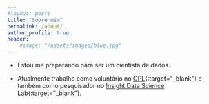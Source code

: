 ```yaml
---
#layout: posts
title: "Sobre mim"
permalink: /about/
author_profile: true
header:
    #image: "/assets/images/blue.jpg"
---
```


* Estou me preparando para ser um cientista de dados.

* Atualmente trabalho como voluntário no [OPL](http://www.opl.ufc.br/pt/){:target="_blank"} e também como pesquisador no [Insight Data Science Lab](https://insightlab.ufc.br/){:target="_blank"}.
